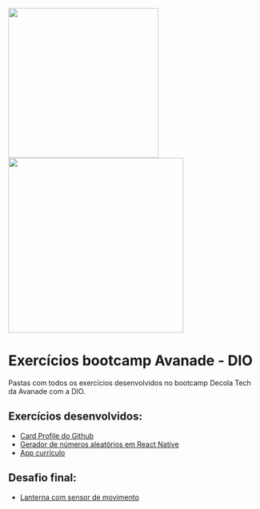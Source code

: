 <img src="https://user-images.githubusercontent.com/99624784/173151041-7e1a839b-7c5b-4ea3-b71c-d91ac488161d.png" width="300"> <img src="https://cdn.guiase.net/wp-content/uploads/sites/2352/2021/03/Avanade1.png" width="350">

# Exercícios bootcamp Avanade - DIO
Pastas com todos os exercícios desenvolvidos no bootcamp Decola Tech da Avanade com a DIO.

## Exercícios desenvolvidos:
 - [Card Profile do Github](https://github.com/prissycorrea/dio-github-card-profile)
 - [Gerador de números aleatórios em React Native](https://github.com/prissycorrea/exercicios-dio-avanade/tree/main/random-numbers)
 - [App currículo](https://github.com/prissycorrea/exercicios-dio-avanade/tree/main/app-curriculo)

## Desafio final:
- [Lanterna com sensor de movimento](https://github.com/prissycorrea/dio-flashlight)
